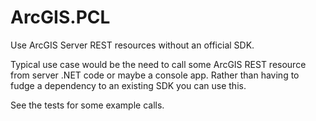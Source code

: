 ArcGIS.PCL
==========

Use ArcGIS Server REST resources without an official SDK.

Typical use case would be the need to call some ArcGIS REST resource from server .NET code or maybe a console app. Rather than having to fudge a dependency to an existing SDK you can use this. 

See the tests for some example calls.
